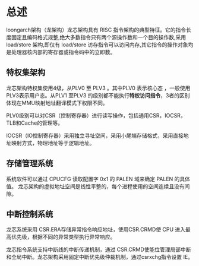 # 总述
loongarch架构（龙架构）龙芯架构具有 RISC 指令架构的典型特征。它的指令长度固定且编码格式规整,绝大多数指令只有两个源操作数和一个目的操作数,采用 load/store 架构,即仅有 load/store 访存指令可以访问内存,其它指令的操作对象均是处理器核内部的寄存器或指令码中的立即数。

## 特权集架构
龙芯架构特权集使用4级，从PLV0 至 PLV3 。其中PLV0 表示核心态 ，一般使用PLV3表示用户态。从PLV1 至PLV3 的级别都不能执行**特权访问指令**，3者的区别体现在MMU映射地址翻译模式下权限不同。

PLV0级别可以对CSR（控制寄存器）进行读写操作，包括通用CSR，IOCSR，TLB和Cache的管理等。

IOCSR（IO控制寄存器）采用独立寻址空间，采用小尾端存储格式，采用直接地址映射方式，物理地址等于逻辑地址。

## 存储管理系统
系统软件可以通过 CPUCFG 读取配置字 0x1 的 PALEN 域来确定 PALEN 的具体值。
龙芯架构的虚拟地址空间是线性平整的，每个进程使用的空间连续且没有间隙。

## 中断控制系统

龙芯系统采用 CSR.ERA存储异常指令响应地址，使用CSR.CRMD使 CPU 进入最高优先级，根据不同的异常类型执行异常响应。

龙芯指令系统支持中断线的中断传递机制，通过 CSR.CRMD使能位管理局部中断和全局中断。龙芯架构采用固定中断优先级仲裁机制，通过csrxchg指令设置 IE。